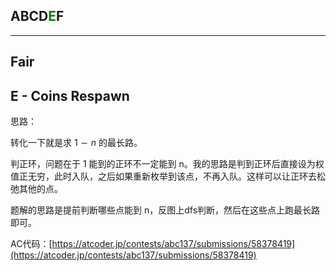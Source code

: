 ## ABCD<font color=green>E</font>F

---

## Fair

## E - Coins Respawn

思路：

转化一下就是求 $1\sim n$ 的最长路。

判正环，问题在于 1 能到的正环不一定能到 n。我的思路是判到正环后直接设为权值正无穷，此时入队，之后如果重新枚举到该点，不再入队。这样可以让正环去松弛其他的点。

题解的思路是提前判断哪些点能到 n，反图上dfs判断，然后在这些点上跑最长路即可。

AC代码：[https://atcoder.jp/contests/abc137/submissions/58378419](https://atcoder.jp/contests/abc137/submissions/58378419)